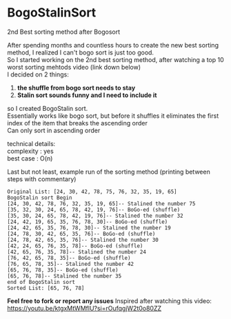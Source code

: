 # BogoStalinSort
2nd Best sorting method after Bogosort

After spending months and countless hours to create the new best sorting method, I realized I can't bogo sort is just too good.  <br>
So I started working on the 2nd best sorting method, after watching a top 10 worst sorting mehtods video (link down below)  <br>
I decided on 2 things:
1) **the shuffle from bogo sort needs to stay**
2) **Stalin sort sounds funny and I need to include it**

so I created BogoStalin sort.  <br>
Essentially works like bogo sort, but before it shuffles it eliminates the first index of the item that breaks the ascending order  <br>
Can only sort in ascending order  <br>

technical details:  <br>
complexity : yes  <br>
best case : O(n)  <br>


Last but not least, example run of the sorting method (printing between steps with commentary)
```
Original List: [24, 30, 42, 78, 75, 76, 32, 35, 19, 65]
BogoStalin sort Begin
[24, 30, 42, 78, 76, 32, 35, 19, 65]-- Stalined the number 75
[35, 32, 30, 24, 65, 78, 42, 19, 76]-- BoGo-ed (shuffle)
[35, 30, 24, 65, 78, 42, 19, 76]-- Stalined the number 32
[24, 42, 19, 65, 35, 76, 78, 30]-- BoGo-ed (shuffle)
[24, 42, 65, 35, 76, 78, 30]-- Stalined the number 19
[24, 78, 30, 42, 65, 35, 76]-- BoGo-ed (shuffle)
[24, 78, 42, 65, 35, 76]-- Stalined the number 30
[42, 24, 65, 76, 35, 78]-- BoGo-ed (shuffle)
[42, 65, 76, 35, 78]-- Stalined the number 24
[76, 42, 65, 78, 35]-- BoGo-ed (shuffle)
[76, 65, 78, 35]-- Stalined the number 42
[65, 76, 78, 35]-- BoGo-ed (shuffle)        
[65, 76, 78]-- Stalined the number 35
end of BogoStalin sort
Sorted List: [65, 76, 78]
```

**Feel free to fork or report any issues**
Inspired after watching this video: https://youtu.be/ktgxMtWMflU?si=rOufqgjW2t0o80ZZ

